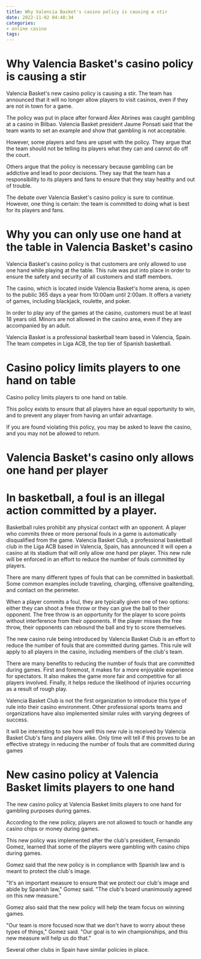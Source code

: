 ```yaml
---
title: Why Valencia Basket's casino policy is causing a stir 
date: 2022-11-02 04:48:34
categories:
- online casino
tags:
---
```



#  Why Valencia Basket's casino policy is causing a stir 

Valencia Basket's new casino policy is causing a stir. The team has announced that it will no longer allow players to visit casinos, even if they are not in town for a game.

The policy was put in place after forward Álex Abrines was caught gambling at a casino in Bilbao. Valencia Basket president Jaume Ponsati said that the team wants to set an example and show that gambling is not acceptable.

However, some players and fans are upset with the policy. They argue that the team should not be telling its players what they can and cannot do off the court.

Others argue that the policy is necessary because gambling can be addictive and lead to poor decisions. They say that the team has a responsibility to its players and fans to ensure that they stay healthy and out of trouble.

The debate over Valencia Basket's casino policy is sure to continue. However, one thing is certain: the team is committed to doing what is best for its players and fans.

#  Why you can only use one hand at the table in Valencia Basket's casino 

Valencia Basket's casino policy is that customers are only allowed to use one hand while playing at the table. This rule was put into place in order to ensure the safety and security of all customers and staff members.

The casino, which is located inside Valencia Basket's home arena, is open to the public 365 days a year from 10:00am until 2:00am. It offers a variety of games, including blackjack, roulette, and poker.

In order to play any of the games at the casino, customers must be at least 18 years old. Minors are not allowed in the casino area, even if they are accompanied by an adult.

Valencia Basket is a professional basketball team based in Valencia, Spain. The team competes in Liga ACB, the top tier of Spanish basketball.

#  Casino policy limits players to one hand on table 

Casino policy limits players to one hand on table.

This policy exists to ensure that all players have an equal opportunity to win, and to prevent any player from having an unfair advantage.

If you are found violating this policy, you may be asked to leave the casino, and you may not be allowed to return.

#  Valencia Basket's casino only allows one hand per player 

# In basketball, a foul is an illegal action committed by a player.
Basketball rules prohibit any physical contact with an opponent. A player who commits three or more personal fouls in a game is automatically disqualified from the game.  Valencia Basket Club, a professional basketball club in the Liga ACB based in Valencia, Spain, has announced it will open a casino at its stadium that will only allow one hand per player.
This new rule will be enforced in an effort to reduce the number of fouls committed by players.

There are many different types of fouls that can be committed in basketball. Some common examples include traveling, charging, offensive goaltending, and contact on the perimeter.

When a player commits a foul, they are typically given one of two options: either they can shoot a free throw or they can give the ball to their opponent. The free throw is an opportunity for the player to score points without interference from their opponents. If the player misses the free throw, their opponents can rebound the ball and try to score themselves.

The new casino rule being introduced by Valencia Basket Club is an effort to reduce the number of fouls that are committed during games. This rule will apply to all players in the casino, including members of the club's team. 

There are many benefits to reducing the number of fouls that are committed during games. First and foremost, it makes for a more enjoyable experience for spectators. It also makes the game more fair and competitive for all players involved. Finally, it helps reduce the likelihood of injuries occurring as a result of rough play. 

Valencia Basket Club is not the first organization to introduce this type of rule into their casino environment. Other professional sports teams and organizations have also implemented similar rules with varying degrees of success. 

It will be interesting to see how well this new rule is received by Valencia Basket Club's fans and players alike. Only time will tell if this proves to be an effective strategy in reducing the number of fouls that are committed during games

#  New casino policy at Valencia Basket limits players to one hand

The new casino policy at Valencia Basket limits players to one hand for gambling purposes during games.

According to the new policy, players are not allowed to touch or handle any casino chips or money during games.

This new policy was implemented after the club's president, Fernando Gomez, learned that some of the players were gambling with casino chips during games.

Gomez said that the new policy is in compliance with Spanish law and is meant to protect the club's image.

"It's an important measure to ensure that we protect our club's image and abide by Spanish law," Gomez said. "The club's board unanimously agreed on this new measure."

Gomez also said that the new policy will help the team focus on winning games.

"Our team is more focused now that we don't have to worry about these types of things," Gomez said. "Our goal is to win championships, and this new measure will help us do that."

Several other clubs in Spain have similar policies in place.